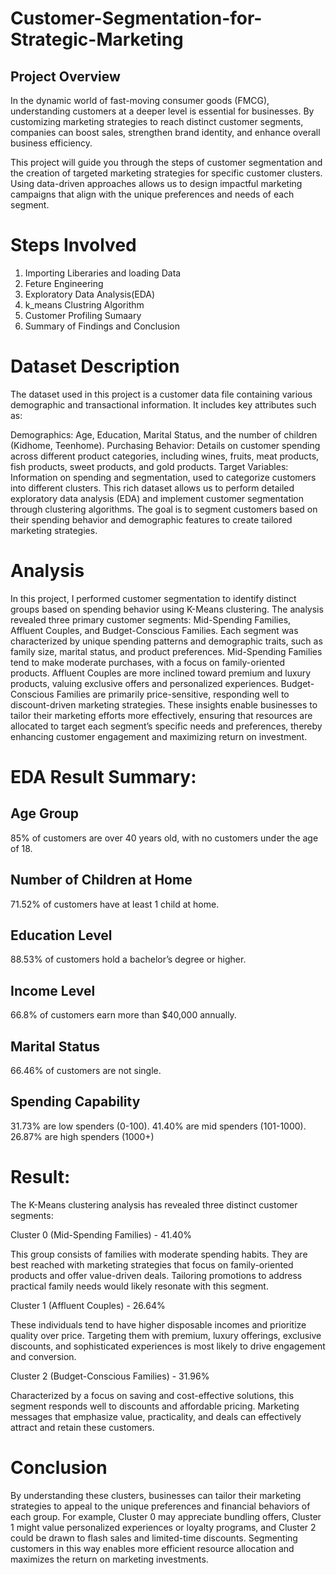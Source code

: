 # Customer-Segmentation-for-Strategic-Marketing
## Project Overview
In the dynamic world of fast-moving consumer goods (FMCG), understanding customers at a deeper level is essential for businesses. By customizing marketing strategies to reach distinct customer segments, companies can boost sales, strengthen brand identity, and enhance overall business efficiency.

This project will guide you through the steps of customer segmentation and the creation of targeted marketing strategies for specific customer clusters. Using data-driven approaches allows us to design impactful marketing campaigns that align with the unique preferences and needs of each segment.

# Steps Involved
1. Importing Liberaries and loading Data
2. Feture Engineering
3. Exploratory Data Analysis(EDA)
4. k_means Clustring Algorithm
5. Customer Profiling Sumaary
6. Summary of Findings and Conclusion

# Dataset Description
The dataset used in this project is a customer data file containing various demographic and transactional information. It includes key attributes such as:

Demographics: Age, Education, Marital Status, and the number of children (Kidhome, Teenhome).
Purchasing Behavior: Details on customer spending across different product categories, including wines, fruits, meat products, fish products, sweet products, and gold products.
Target Variables: Information on spending and segmentation, used to categorize customers into different clusters.
This rich dataset allows us to perform detailed exploratory data analysis (EDA) and implement customer segmentation through clustering algorithms. The goal is to segment customers based on their spending behavior and demographic features to create tailored marketing strategies.

# Analysis
In this project, I performed customer segmentation to identify distinct groups based on spending behavior using K-Means clustering. The analysis revealed three primary customer segments: Mid-Spending Families, Affluent Couples, and Budget-Conscious Families. Each segment was characterized by unique spending patterns and demographic traits, such as family size, marital status, and product preferences. Mid-Spending Families tend to make moderate purchases, with a focus on family-oriented products. Affluent Couples are more inclined toward premium and luxury products, valuing exclusive offers and personalized experiences. Budget-Conscious Families are primarily price-sensitive, responding well to discount-driven marketing strategies. These insights enable businesses to tailor their marketing efforts more effectively, ensuring that resources are allocated to target each segment’s specific needs and preferences, thereby enhancing customer engagement and maximizing return on investment.

# EDA Result Summary:

## Age Group

85% of customers are over 40 years old, with no customers under the age of 18.

## Number of Children at Home

71.52% of customers have at least 1 child at home.

## Education Level

88.53% of customers hold a bachelor’s degree or higher.

## Income Level

66.8% of customers earn more than $40,000 annually.

## Marital Status

66.46% of customers are not single.

## Spending Capability

31.73% are low spenders (0-100).
41.40% are mid spenders (101-1000).
26.87% are high spenders (1000+)

# Result:
The K-Means clustering analysis has revealed three distinct customer segments:

Cluster 0 (Mid-Spending Families) - 41.40%

This group consists of families with moderate spending habits. They are best reached with marketing strategies that focus on family-oriented products and offer value-driven deals. Tailoring promotions to address practical family needs would likely resonate with this segment.

Cluster 1 (Affluent Couples) - 26.64%

These individuals tend to have higher disposable incomes and prioritize quality over price. Targeting them with premium, luxury offerings, exclusive discounts, and sophisticated experiences is most likely to drive engagement and conversion.

Cluster 2 (Budget-Conscious Families) - 31.96%

Characterized by a focus on saving and cost-effective solutions, this segment responds well to discounts and affordable pricing. Marketing messages that emphasize value, practicality, and deals can effectively attract and retain these customers.

# Conclusion

By understanding these clusters, businesses can tailor their marketing strategies to appeal to the unique preferences and financial behaviors of each group. For example, Cluster 0 may appreciate bundling offers, Cluster 1 might value personalized experiences or loyalty programs, and Cluster 2 could be drawn to flash sales and limited-time discounts. Segmenting customers in this way enables more efficient resource allocation and maximizes the return on marketing investments.

   
